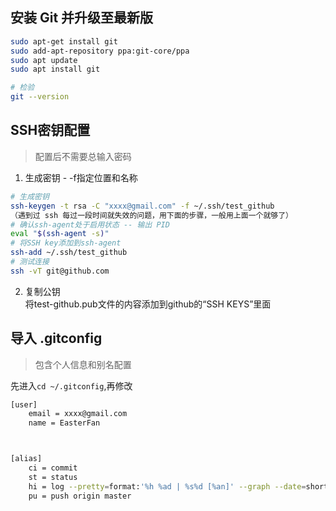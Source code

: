 ## 安装 Git 并升级至最新版
```bash
sudo apt-get install git
sudo add-apt-repository ppa:git-core/ppa
sudo apt update
sudo apt install git

# 检验
git --version
```

## SSH密钥配置
> 配置后不需要总输入密码

1. 生成密钥 - -f指定位置和名称
```bash
# 生成密钥
ssh-keygen -t rsa -C "xxxx@gmail.com" -f ~/.ssh/test_github
（遇到过 ssh 每过一段时间就失效的问题，用下面的步骤，一般用上面一个就够了）
# 确认ssh-agent处于启用状态 -- 输出 PID
eval "$(ssh-agent -s)"
# 将SSH key添加到ssh-agent
ssh-add ~/.ssh/test_github
# 测试连接
ssh -vT git@github.com
```

2. 复制公钥  
将test-github.pub文件的内容添加到github的“SSH KEYS”里面


## 导入 .gitconfig
> 包含个人信息和别名配置

先进入`cd ~/.gitconfig`,再修改
```bash
[user]
    email = xxxx@gmail.com
    name = EasterFan



[alias]
    ci = commit
    st = status
    hi = log --pretty=format:'%h %ad | %s%d [%an]' --graph --date=short
    pu = push origin master
```
